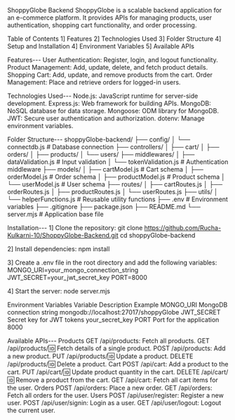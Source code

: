 
ShoppyGlobe Backend
ShoppyGlobe is a scalable backend application for an e-commerce platform. It provides APIs for managing products, user authentication, shopping cart functionality, and order processing.

Table of Contents
1] Features
2] Technologies Used
3] Folder Structure
4] Setup and Installation
4] Environment Variables
5] Available APIs


Features---
User Authentication: Register, login, and logout functionality.
Product Management: Add, update, delete, and fetch product details.
Shopping Cart: Add, update, and remove products from the cart.
Order Management: Place and retrieve orders for logged-in users.

Technologies Used---
Node.js: JavaScript runtime for server-side development.
Express.js: Web framework for building APIs.
MongoDB: NoSQL database for data storage.
Mongoose: ODM library for MongoDB.
JWT: Secure user authentication and authorization.
dotenv: Manage environment variables.

Folder Structure---
shoppyGlobe-backend/
├── config/
│   └── connectdb.js           # Database connection
├── controllers/
│   ├── cart/
│   ├── orders/
│   ├── products/
│   └── users/
├── middlewares/
│   ├── dataValidation.js      # Input validation
│   └── tokenValidation.js     # Authentication middleware
├── models/
│   ├── cartModel.js           # Cart schema
│   ├── orderModel.js          # Order schema
│   ├── productModel.js        # Product schema
│   └── userModel.js           # User schema
├── routes/
│   ├── cartRoutes.js
│   ├── orderRoutes.js
│   ├── productRoutes.js
│   └── userRoutes.js
├── utils/
│   └── helperFunctions.js     # Reusable utility functions
├── .env                       # Environment variables
├── .gitignore
├── package.json
├── README.md
└── server.mjs                 # Application base file

Installation---
1]  Clone the repository:
git clone https://github.com/Rucha-Kulkarni-10/ShoppyGlobe-Backend.git
cd shoppyGlobe-backend

2] Install dependencies:
npm install

3] Create a .env file in the root directory and add the following variables:
MONGO_URI=your_mongo_connection_string
JWT_SECRET=your_jwt_secret_key
PORT=8000

4] Start the server:
node server.mjs

Environment Variables
Variable	Description	Example
MONGO_URI	MongoDB connection string	mongodb://localhost:27017/shoppyGlobe
JWT_SECRET	Secret key for JWT tokens	your_secret_key
PORT	Port for the application	8000

Available APIs---
Products
GET /api/products: Fetch all products.
GET /api/products/:id: Fetch details of a single product.
POST /api/products: Add a new product.
PUT /api/products/:id: Update a product.
DELETE /api/products/:id: Delete a product.
Cart
POST /api/cart: Add a product to the cart.
PUT /api/cart/:id: Update product quantity in the cart.
DELETE /api/cart/:id: Remove a product from the cart.
GET /api/cart: Fetch all cart items for the user.
Orders
POST /api/orders: Place a new order.
GET /api/orders: Fetch all orders for the user.
Users
POST /api/user/register: Register a new user.
POST /api/user/signin: Login as a user.
GET /api/user/logout: Logout the current user.
